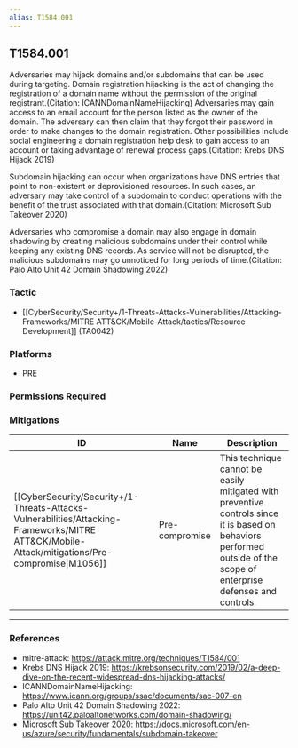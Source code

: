 ```yaml
---
alias: T1584.001
---
```


## T1584.001

Adversaries may hijack domains and/or subdomains that can be used during targeting. Domain registration hijacking is the act of changing the registration of a domain name without the permission of the original registrant.(Citation: ICANNDomainNameHijacking) Adversaries may gain access to an email account for the person listed as the owner of the domain. The adversary can then claim that they forgot their password in order to make changes to the domain registration. Other possibilities include social engineering a domain registration help desk to gain access to an account or taking advantage of renewal process gaps.(Citation: Krebs DNS Hijack 2019)

Subdomain hijacking can occur when organizations have DNS entries that point to non-existent or deprovisioned resources. In such cases, an adversary may take control of a subdomain to conduct operations with the benefit of the trust associated with that domain.(Citation: Microsoft Sub Takeover 2020)

Adversaries who compromise a domain may also engage in domain shadowing by creating malicious subdomains under their control while keeping any existing DNS records. As service will not be disrupted, the malicious subdomains may go unnoticed for long periods of time.(Citation: Palo Alto Unit 42 Domain Shadowing 2022)


### Tactic
- [[CyberSecurity/Security+/1-Threats-Attacks-Vulnerabilities/Attacking-Frameworks/MITRE ATT&CK/Mobile-Attack/tactics/Resource Development]] (TA0042)

### Platforms
- PRE

### Permissions Required

### Mitigations

| ID | Name | Description |
| --- | --- | --- |
| [[CyberSecurity/Security+/1-Threats-Attacks-Vulnerabilities/Attacking-Frameworks/MITRE ATT&CK/Mobile-Attack/mitigations/Pre-compromise\|M1056]] | Pre-compromise | This technique cannot be easily mitigated with preventive controls since it is based on behaviors performed outside of the scope of enterprise defenses and controls. |


---
### References

- mitre-attack: https://attack.mitre.org/techniques/T1584/001
- Krebs DNS Hijack 2019: https://krebsonsecurity.com/2019/02/a-deep-dive-on-the-recent-widespread-dns-hijacking-attacks/
- ICANNDomainNameHijacking: https://www.icann.org/groups/ssac/documents/sac-007-en
- Palo Alto Unit 42 Domain Shadowing 2022: https://unit42.paloaltonetworks.com/domain-shadowing/
- Microsoft Sub Takeover 2020: https://docs.microsoft.com/en-us/azure/security/fundamentals/subdomain-takeover
